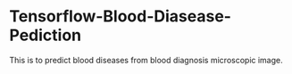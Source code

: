# Tensorflow-Blood-Diasease-Pediction
This is to predict blood diseases from blood diagnosis microscopic image.
